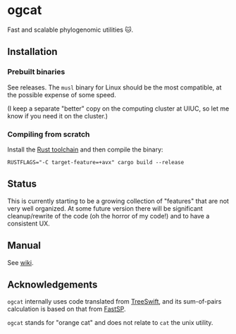 ogcat
=================

Fast and scalable phylogenomic utilities :cat:.

## Installation

### Prebuilt binaries

See releases. The `musl` binary for Linux should be the most compatible, at the possible
expense of some speed.

(I keep a separate "better" copy on the computing cluster at UIUC, so let me know if you need it
on the cluster.)

### Compiling from scratch

Install the [Rust toolchain](https://www.rust-lang.org/tools/install) and then compile the binary:

```shell
RUSTFLAGS="-C target-feature=+avx" cargo build --release
```

## Status

This is currently starting to be a growing collection of "features"
that are not very well organized. At some future version there will be significant
cleanup/rewrite of the code (oh the horror of my code!) and to have a consistent UX.

## Manual

See [wiki](https://github.com/RuneBlaze/ogcat/wiki).

## Acknowledgements

`ogcat` internally uses code translated from [TreeSwift](https://github.com/niemasd/TreeSwift), and its sum-of-pairs calculation is based on that from [FastSP](https://github.com/smirarab/FastSP).

`ogcat` stands for "orange cat" and does not relate to `cat` the unix utility.